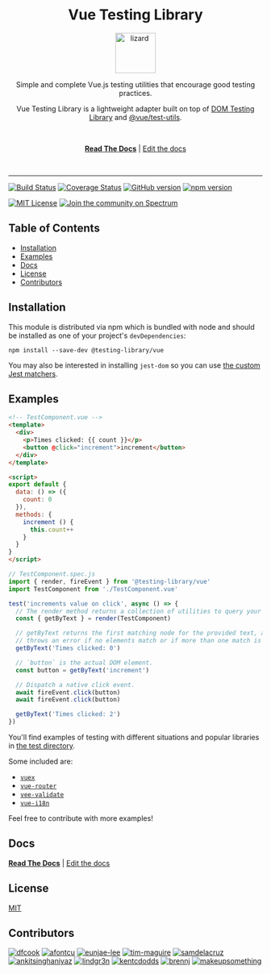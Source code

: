 <div align="center">
<h1>Vue Testing Library</h1>

<a href="https://www.joypixels.com/emoji/1F98E">
  <img
    height="80"
    width="80"
    alt="lizard"
    src="https://raw.githubusercontent.com/testing-library/vue-testing-library/master/lizard.png"
  />
</a>

<p>Simple and complete Vue.js testing utilities that encourage good testing practices.</p>

<p>Vue Testing Library is a lightweight adapter built on top of <a href="https://github.com/testing-library/dom-testing-library/">DOM Testing Library</a> and <a href="https://github.com/vuejs/vue-test-utils">@vue/test-utils</a>.</p>

<br />

[**Read The Docs**][docs] |
[Edit the docs][docs-edit]

<br />

</div>

<hr />

<!-- prettier-ignore-start -->
[![Build Status][build-badge]][build]
[![Coverage Status][coverage-badge]][coverage]
[![GitHub version][github-badge]][github]
[![npm version][npm-badge]][npm]

[![MIT License][license-badge]][license]
[![Join the community on Spectrum][spectrum-badge]][spectrum]
<!-- prettier-ignore-end -->

<h2>Table of Contents</h2>

- [Installation](#installation)
- [Examples](#examples)
- [Docs](#docs)
- [License](#license)
- [Contributors](#contributors)

## Installation

This module is distributed via npm which is bundled with node and
should be installed as one of your project's `devDependencies`:

```
npm install --save-dev @testing-library/vue
```

You may also be interested in installing `jest-dom` so you can use
[the custom Jest matchers](https://github.com/gnapse/jest-dom#readme).

## Examples

```html
<!-- TestComponent.vue -->
<template>
  <div>
    <p>Times clicked: {{ count }}</p>
    <button @click="increment">increment</button>
  </div>
</template>

<script>
export default {
  data: () => ({
    count: 0
  }),
  methods: {
    increment () {
      this.count++
    }
  }
}
</script>
```

```js
// TestComponent.spec.js
import { render, fireEvent } from '@testing-library/vue'
import TestComponent from './TestComponent.vue'

test('increments value on click', async () => {
  // The render method returns a collection of utilities to query your component.
  const { getByText } = render(TestComponent)

  // getByText returns the first matching node for the provided text, and
  // throws an error if no elements match or if more than one match is found.
  getByText('Times clicked: 0')

  // `button` is the actual DOM element.
  const button = getByText('increment')

  // Dispatch a native click event.
  await fireEvent.click(button)
  await fireEvent.click(button)

  getByText('Times clicked: 2')
})
```


You'll find examples of testing with different situations and popular libraries in
[the test directory][test-directory].

Some included are:

* [`vuex`][vuex-example]
* [`vue-router`][vue-router-example]
* [`vee-validate`][vee-validate-example]
* [`vue-i18n`][vue-i18n-example]

Feel free to contribute with more examples!

## Docs

[**Read The Docs**][docs] |
[Edit the docs][docs-edit]

## License

[MIT][license]

## Contributors

[![dfcook](https://avatars0.githubusercontent.com/u/10348212?v=3&s=170)](https://github.com/dfcook)
[![afontcu](https://avatars3.githubusercontent.com/u/9197791?s=170&v=3)](https://github.com/afontcu)
[![eunjae-lee](https://avatars0.githubusercontent.com/u/499898?v=3&s=170)](https://github.com/eunjae-lee)
[![tim-maguire](https://avatars0.githubusercontent.com/u/29452317?v=3&s=170)](https://github.com/tim-maguire)
[![samdelacruz](https://avatars0.githubusercontent.com/u/2040007?v=3&s=170)](https://github.com/samdelacruz)
[![ankitsinghaniyaz](https://avatars0.githubusercontent.com/u/11331989?v=3&s=170)](https://github.com/ankitsinghaniyaz)
[![lindgr3n](https://avatars0.githubusercontent.com/u/24882614?v=3&s=170)](https://github.com/lindgr3n)
[![kentcdodds](https://avatars0.githubusercontent.com/u/1500684?v=3&s=170)](https://github.com/kentcdodds)
[![brennj](https://avatars2.githubusercontent.com/u/29227924?v=3&s=170)](https://github.com/brennj)
[![makeupsomething](https://avatars2.githubusercontent.com/u/7676733?v=3&s=170)](https://github.com/makeupsomething)

<!-- prettier-ignore-start -->
[build-badge]: https://travis-ci.org/testing-library/vue-testing-library.svg?branch=master
[build]: https://travis-ci.org/testing-library/vue-testing-library
[spectrum-badge]: https://withspectrum.github.io/badge/badge.svg
[spectrum]: https://spectrum.chat/testing-library
[coverage-badge]: https://img.shields.io/codecov/c/github/testing-library/vue-testing-library.svg
[coverage]: https://codecov.io/github/testing-library/vue-testing-library
[github-badge]: https://badge.fury.io/gh/testing-library%2Fvue-testing-library.svg
[github]: https://badge.fury.io/gh/testing-library%2Fvue-testing-library
[npm-badge]: https://badge.fury.io/js/%40testing-library%2Fvue.svg
[npm]: https://badge.fury.io/js/%40testing-library%2Fvue
[license-badge]: https://img.shields.io/github/license/testing-library/vue-testing-library.svg
[license]: https://github.com/testing-library/vue-testing-library/blob/master/LICENSE

[docs]: https://testing-library.com/vue
[docs-edit]: https://github.com/testing-library/testing-library-docs

[test-directory]: https://github.com/testing-library/vue-testing-library/tree/master/tests/__tests__
[vuex-example]: https://github.com/testing-library/vue-testing-library/tree/master/tests/__tests__/vuex.js
[vue-router-example]: https://github.com/testing-library/vue-testing-library/tree/master/tests/__tests__/vue-router.js
[vee-validate-example]: https://github.com/testing-library/vue-testing-library/tree/master/tests/__tests__/validate-plugin.js
[vue-i18n-example]: https://github.com/testing-library/vue-testing-library/blob/master/tests/__tests__/vueI18n.js
<!-- prettier-ignore-end -->
